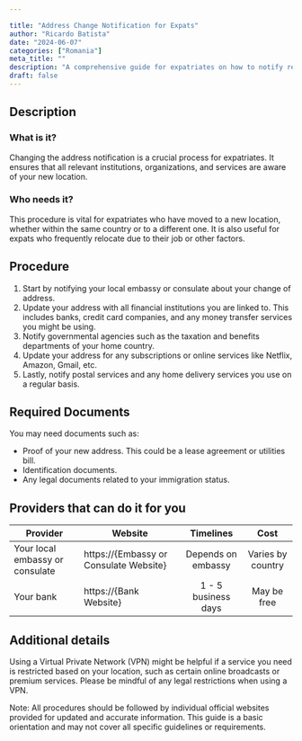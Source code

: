 ```yaml
---

title: "Address Change Notification for Expats"
author: "Ricardo Batista"
date: "2024-06-07"
categories: ["Romania"]
meta_title: ""
description: "A comprehensive guide for expatriates on how to notify relevant entities about an address change"
draft: false
---
```


## Description
### What is it?
Changing the address notification is a crucial process for expatriates. It ensures that all relevant institutions, organizations, and services are aware of your new location.

### Who needs it?
This procedure is vital for expatriates who have moved to a new location, whether within the same country or to a different one. It is also useful for expats who frequently relocate due to their job or other factors.

## Procedure
1. Start by notifying your local embassy or consulate about your change of address. 
2. Update your address with all financial institutions you are linked to. This includes banks, credit card companies, and any money transfer services you might be using.
3. Notify governmental agencies such as the taxation and benefits departments of your home country.
4. Update your address for any subscriptions or online services like Netflix, Amazon, Gmail, etc.
5. Lastly, notify postal services and any home delivery services you use on a regular basis.

## Required Documents
You may need documents such as:
- Proof of your new address. This could be a lease agreement or utilities bill.
- Identification documents.
- Any legal documents related to your immigration status.

## Providers that can do it for you

| Provider        |     Website     |     Timelines    |       Cost      |
| ----------- | ----------- |  :-------------: | :-------------: |
| Your local embassy or consulate     |  https://{Embassy or Consulate Website}       |      Depends on embassy      |        Varies by country       |
| Your bank     |  https://{Bank Website}       |      1 - 5 business days      |        May be free       |

## Additional details
Using a Virtual Private Network (VPN) might be helpful if a service you need is restricted based on your location, such as certain online broadcasts or premium services. Please be mindful of any legal restrictions when using a VPN.

Note: All procedures should be followed by individual official websites provided for updated and accurate information. This guide is a basic orientation and may not cover all specific guidelines or requirements.